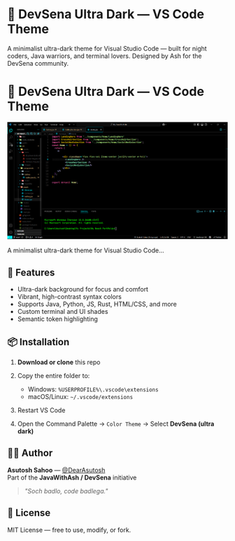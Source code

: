 # 🖤 DevSena Ultra Dark — VS Code Theme

A minimalist ultra-dark theme for Visual Studio Code — built for night coders, Java warriors, and terminal lovers. Designed by Ash for the DevSena community.

# 🖤 DevSena Ultra Dark — VS Code Theme

![DevSena Ultra Dark Preview](screenshot.png)

A minimalist ultra-dark theme for Visual Studio Code...

## 🎯 Features

- Ultra-dark background for focus and comfort
- Vibrant, high-contrast syntax colors
- Supports Java, Python, JS, Rust, HTML/CSS, and more
- Custom terminal and UI shades
- Semantic token highlighting

## 📦 Installation

1. **Download or clone** this repo  
2. Copy the entire folder to:

   - Windows: `%USERPROFILE%\.vscode\extensions`
   - macOS/Linux: `~/.vscode/extensions`

3. Restart VS Code  
4. Open the Command Palette → `Color Theme` → Select **DevSena (ultra dark)**

## 🧑‍💻 Author

**Asutosh Sahoo** — [@DearAsutosh](https://github.com/DearAsutosh)  
Part of the **JavaWithAsh / DevSena** initiative

> _"Soch badlo, code badlega."_

## 📜 License

MIT License — free to use, modify, or fork.
